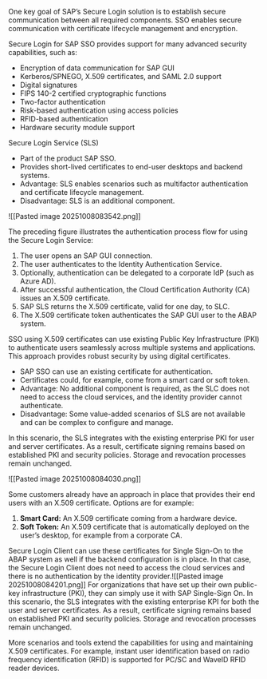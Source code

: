 One key goal of SAP’s Secure Login solution is to establish secure communication between all required components. SSO enables secure communication with certificate lifecycle management and encryption.

Secure Login for SAP SSO provides support for many advanced security capabilities, such as:

- Encryption of data communication for SAP GUI
- Kerberos/SPNEGO, X.509 certificates, and SAML 2.0 support
- Digital signatures
- FIPS 140-2 certified cryptographic functions
- Two-factor authentication
- Risk-based authentication using access policies
- RFID-based authentication
- Hardware security module support

Secure Login Service (SLS)
- Part of the product SAP SSO.
- Provides short-lived certificates to end-user desktops and backend systems.
- Advantage: SLS enables scenarios such as multifactor authentication and certificate lifecycle management.
- Disadvantage: SLS is an additional component.

![[Pasted image 20251008083542.png]]

The preceding figure illustrates the authentication process flow for using the Secure Login Service:

1. The user opens an SAP GUI connection.
2. The user authenticates to the Identity Authentication Service.
3. Optionally, authentication can be delegated to a corporate IdP (such as Azure AD).
4. After successful authentication, the Cloud Certification Authority (CA) issues an X.509 certificate.
5. SAP SLS returns the X.509 certificate, valid for one day, to SLC.
6. The X.509 certificate token authenticates the SAP GUI user to the ABAP system.

SSO using X.509 certificates can use existing Public Key Infrastructure (PKI) to authenticate users seamlessly across multiple systems and applications. This approach provides robust security by using digital certificates.

- SAP SSO can use an existing certificate for authentication.
- Certificates could, for example, come from a smart card or soft token.
- Advantage: No additional component is required, as the SLC does not need to access the cloud services, and the identity provider cannot authenticate.
- Disadvantage: Some value-added scenarios of SLS are not available and can be complex to configure and manage.

In this scenario, the SLS integrates with the existing enterprise PKI for user and server certificates. As a result, certificate signing remains based on established PKI and security policies. Storage and revocation processes remain unchanged.

![[Pasted image 20251008084030.png]]

Some customers already have an approach in place that provides their end users with an X.509 certificate. Options are for example:

1. **Smart Card:** An X.509 certificate coming from a hardware device.
2. **Soft Token:** An X.509 certificate that is automatically deployed on the user’s desktop, for example from a corporate CA.

Secure Login Client can use these certificates for Single Sign-On to the ABAP system as well if the backend configuration is in place. In that case, the Secure Login Client does not need to access the cloud services and there is no authentication by the identity provider.![[Pasted image 20251008084201.png]]
For organizations that have set up their own public-key infrastructure (PKI), they can simply use it with SAP Single-Sign On. In this scenario, the SLS integrates with the existing enterprise KPI for both the user and server certificates. As a result, certificate signing remains based on established PKI and security policies. Storage and revocation processes remain unchanged.

More scenarios and tools extend the capabilities for using and maintaining X.509 certificates. For example, instant user identification based on radio frequency identification (RFID) is supported for PC/SC and WaveID RFID reader devices.


